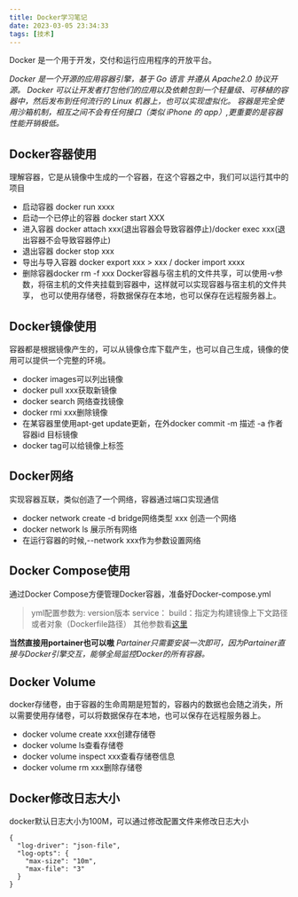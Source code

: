 ```yaml
---
title: Docker学习笔记
date: 2023-03-05 23:34:33
tags: [技术]
---
```

Docker 是一个用于开发，交付和运行应用程序的开放平台。
<!-- more -->
*Docker 是一个开源的应用容器引擎，基于 Go 语言 并遵从 Apache2.0 协议开源。
Docker 可以让开发者打包他们的应用以及依赖包到一个轻量级、可移植的容器中，然后发布到任何流行的 Linux 机器上，也可以实现虚拟化。
容器是完全使用沙箱机制，相互之间不会有任何接口（类似 iPhone 的 app）,更重要的是容器性能开销极低。*

Docker容器使用
-
理解容器，它是从镜像中生成的一个容器，在这个容器之中，我们可以运行其中的项目
+ 启动容器 docker run xxxx
+ 启动一个已停止的容器 docker start XXX
+ 进入容器 docker attach xxx(退出容器会导致容器停止)/docker exec xxx(退出容器不会导致容器停止)
+ 退出容器 docker stop xxx
+ 导出与导入容器 docker export xxx > xxx / docker import xxxx
+ 删除容器docker rm -f xxx
Docker容器与宿主机的文件共享，可以使用-v参数，将宿主机的文件夹挂载到容器中，这样就可以实现容器与宿主机的文件共享，
也可以使用存储卷，将数据保存在本地，也可以保存在远程服务器上。

Docker镜像使用
-
容器都是根据镜像产生的，可以从镜像仓库下载产生，也可以自己生成，镜像的使用可以提供一个完整的环境。
+ docker images可以列出镜像
+ docker pull xxx获取新镜像
+ docker search 网络查找镜像
+ docker rmi xxx删除镜像
+ 在某容器里使用apt-get update更新，在外docker commit -m 描述 -a 作者 容器id 目标镜像
+ docker tag可以给镜像上标签

Docker网络
-
实现容器互联，类似创造了一个网络，容器通过端口实现通信
+ docker network create -d bridge网络类型 xxx 创造一个网络
+ docker network ls 展示所有网络
+ 在运行容器的时候,--network xxx作为参数设置网络

Docker Compose使用
-
通过Docker Compose方便管理Docker容器，准备好Docker-compose.yml
> yml配置参数为:
> version版本
> service：
>   build：指定为构建镜像上下文路径或者对象（Dockerfile路径）
>   其他参数看[这里](https://www.runoob.com/docker/docker-compose.html)

**当然直接用portainer也可以嗷**
*Partainer只需要安装一次即可，因为Partainer直接与Docker引擎交互，能够全局监控Docker的所有容器。*

Docker Volume
-
docker存储卷，由于容器的生命周期是短暂的，容器内的数据也会随之消失，所以需要使用存储卷，可以将数据保存在本地，也可以保存在远程服务器上。
+ docker volume create xxx创建存储卷
+ docker volume ls查看存储卷
+ docker volume inspect xxx查看存储卷信息
+ docker volume rm xxx删除存储卷

Docker修改日志大小
-
docker默认日志大小为100M，可以通过修改配置文件来修改日志大小
````
{
  "log-driver": "json-file",
  "log-opts": {
    "max-size": "10m",
    "max-file": "3"
  }
}
````
